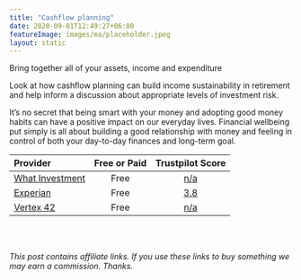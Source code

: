 ```yaml
---
title: "Cashflow planning"
date: 2020-09-01T12:49:27+06:00
featureImage: images/ma/placeholder.jpeg
layout: static
---
```


Bring together all of your assets, income and expenditure

Look at how cashflow planning can build income sustainability in retirement and help inform a discussion about appropriate levels of investment risk.

It’s no secret that being smart with your money and adopting good money habits can have a positive impact on our everyday lives. Financial wellbeing put simply is all about building a good relationship with money and feeling in control of both your day-to-day finances and long-term goal.

| Provider      | Free or Paid  |  Trustpilot Score  |
| :-----------          | :--------------:      |  :--------------:         |
| [What Investment](https://www.whatinvestment.co.uk/how-cash-flow-planning-can-improve-your-finances-2616100/) | Free | [n/a](n/a) | 
| [Experian](https://www.experian.com/blogs/ask-experian/how-to-create-personal-cash-flow-statement/) | Free | [3.8](https://www.trustpilot.com/review/experian.com) | 
| [Vertex 42](https://www.vertex42.com/ExcelTemplates/monthly-cash-flow.html) | Free | [n/a](n/a) | 
  

<br/><br/>

*This post contains affiliate links. If you use these links to buy something we may
earn a commission. Thanks.*






